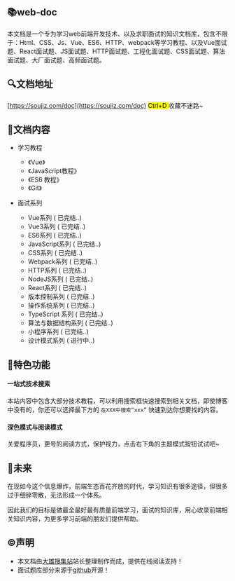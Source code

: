 ## 📚web-doc
本文档是一个专为学习web前端开发技术、以及求职面试的知识文档库，包含不限于：Html、CSS、Js、Vue、ES6、HTTP、webpack等学习教程、以及Vue面试题、React面试题、JS面试题、HTTP面试题、工程化面试题、CSS面试题、算法面试题、大厂面试题、高频面试题。

## 🔍文档地址

[https://soujiz.com/doc](https://soujiz.com/doc) <mark>Ctrl+D </mark>收藏不迷路~

## 📖文档内容

- 学习教程
  - 《Vue》
  - 《JavaScript教程》
  - 《ES6 教程》
  - 《Git》

- 面试系列<Badge text="200+"/>
  - Vue系列  ( 已完结..)
  - Vue3系列  ( 已完结..)
  - ES6系列  ( 已完结..)
  - JavaScript系列  ( 已完结..)
  - CSS系列  ( 已完结..)
  - Webpack系列  ( 已完结..)
  - HTTP系列  ( 已完结..)
  - NodeJS系列  ( 已完结..)
  - React系列  ( 已完结..)
  - 版本控制系列  ( 已完结..)
  - 操作系统系列  ( 已完结..)
  - TypeScript 系列  ( 已完结..)
  - 算法与数据结构系列  ( 已完结..)
  - 小程序系列  ( 已完结..)
  - 设计模式系列  ( 进行中..)

## 🎨特色功能
#### 一站式技术搜索

本站内容中包含大部分技术教程，可以利用搜索框快速搜索到相关文档，即使博客中没有的，你还可以选择最下方的 `在XXX中搜索“xxx”` 快速到达你想要找的内容。

#### 深色模式与阅读模式
关爱程序员，更号的阅读方式，保护视力，点击右下角的主题模式按钮试试吧~

## 🦄未来

在现如今这个信息爆炸，前端生态百花齐放的时代，学习知识有很多途径，但很多过于细碎零散，无法形成一个体系。

因此我们的目标是做最全最好最有质量前端学习，面试的知识库，用心收录前端相关知识内容，为更多学习前端的朋友们提供帮助。

## ©声明
- 本文档由[大雄搜集站](https://soujiz.com)站长整理制作而成，提供在线阅读支持！
- 面试题库部分来源于[github](https://github.com/febobo/web-interview)开源！
</br> 
